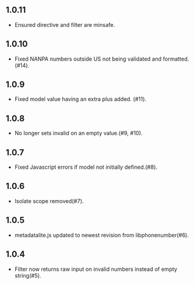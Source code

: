 ## 1.0.11

* Ensured directive and filter are minsafe. 

## 1.0.10

* Fixed NANPA numbers outside US not being validated and formatted. (#14).

## 1.0.9

* Fixed model value having an extra plus added. (#11).

## 1.0.8

* No longer sets invalid on an empty value.(#9, #10).

## 1.0.7

* Fixed Javascript errors if model not initially defined.(#8).

## 1.0.6

* Isolate scope removed(#7).

## 1.0.5

* metadatalite.js updated to newest revision from libphonenumber(#6).


## 1.0.4

* Filter now returns raw input on invalid numbers instead of empty string(#5).
